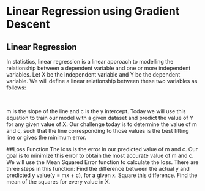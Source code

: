 # Linear Regression using Gradient Descent

## Linear Regression

In statistics, linear regression is a linear approach to modelling the relationship between a dependent variable and one or more independent variables. Let X be the independent variable and Y be the dependent variable. We will define a linear relationship between these two variables as follows:

<img src="https://miro.medium.com/max/600/1*p3LTR6GB6g2MpRZzE5JIxw.png" title=""/>


<img src="https://miro.medium.com/max/712/1*ETn5o9GRaF8ZK6wIHvGrJQ.gif" title=""/>

m is the slope of the line and c is the y intercept. Today we will use this equation to train our model with a given dataset and predict the value of Y for any given value of X. Our challenge today is to determine the value of m and c, such that the line corresponding to those values is the best fitting line or gives the minimum error.

##Loss Function
The loss is the error in our predicted value of m and c. Our goal is to minimize this error to obtain the most accurate value of m and c.
We will use the Mean Squared Error function to calculate the loss. There are three steps in this function:
Find the difference between the actual y and predicted y value(y = mx + c), for a given x.
Square this difference.
Find the mean of the squares for every value in X.
